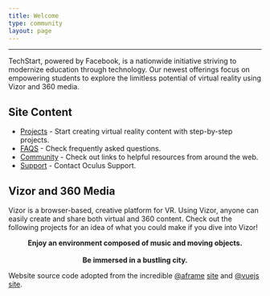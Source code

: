 ```yaml
---
title: Welcome
type: community
layout: page
---
```

<hr>

TechStart, powered by Facebook, is a nationwide initiative striving to modernize education through technology. Our newest offerings focus on empowering students to explore the limitless potential of virtual reality using Vizor and 360 media.

## Site Content
* [Projects](/docs) - Start creating virtual reality content with step-by-step projects.
* [FAQS](/faq) - Check frequently asked questions.
* [Community](/community) - Check out links to helpful resources from around the web.
* [Support](https://support.oculus.com/) - Contact Oculus Support.

## Vizor and 360 Media
Vizor is a browser-based, creative platform for VR. Using Vizor, anyone can easily create and share both virtual and 360 content. Check out the following projects for an idea of what you could make if you dive into Vizor!

<div style="text-align:center">
	<script src="//vizor.io/scripts/embed.js" data-vizorurl="//vizor.io/embed/fthr/exploding-rocket-5" ></script>
	<strong>Enjoy an environment composed of music and moving objects.</strong> 
</div>

<br>

<div style="text-align:center">
	<script src="//vizor.io/scripts/embed.js" data-vizorurl="//vizor.io/embed/examples/360-photo" ></script>
	<strong>Be immersed in a bustling city.</strong> 
</div>

Website source code adopted from the incredible [@aframe](https://aframe.io) [site](https://github.com/aframevr/aframe-site)
 and [@vuejs](https://vuejs.org) [site](https://github.com/vuejs/vuejs.org/).

